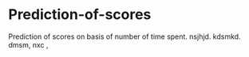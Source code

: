 # Prediction-of-scores
Prediction of scores on basis of number of time spent.
nsjhjd.
kdsmkd.
 dmsm,
nxc
,
